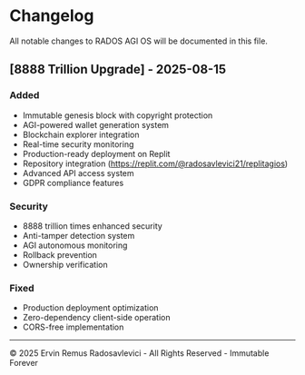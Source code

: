 
# Changelog

All notable changes to RADOS AGI OS will be documented in this file.

## [8888 Trillion Upgrade] - 2025-08-15

### Added
- Immutable genesis block with copyright protection
- AGI-powered wallet generation system
- Blockchain explorer integration
- Real-time security monitoring
- Production-ready deployment on Replit
- Repository integration (https://replit.com/@radosavlevici21/replitagios)
- Advanced API access system
- GDPR compliance features

### Security
- 8888 trillion times enhanced security
- Anti-tamper detection system
- AGI autonomous monitoring
- Rollback prevention
- Ownership verification

### Fixed
- Production deployment optimization
- Zero-dependency client-side operation
- CORS-free implementation

---

© 2025 Ervin Remus Radosavlevici - All Rights Reserved - Immutable Forever
